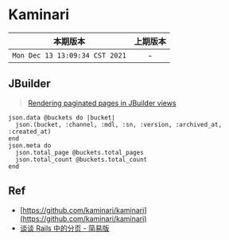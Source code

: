 # Kaminari

|本期版本| 上期版本
|:---:|:---:
`Mon Dec 13 13:09:34 CST 2021` | -

## JBuilder

> [Rendering paginated pages in JBuilder views](https://stackoverflow.com/questions/63648869/rendering-paginated-pages-in-jbuilder-views)

```
json.data @buckets do |bucket|
  json.(bucket, :channel, :mdl, :sn, :version, :archived_at, :created_at)
end
json.meta do
  json.total_page @buckets.total_pages
  json.total_count @buckets.total_count
end
``` 

## Ref

* [https://github.com/kaminari/kaminari](https://github.com/kaminari/kaminari)
* [谈谈 Rails 中的分页 - 简易版](https://ruby-china.org/topics/41094)